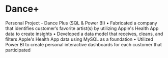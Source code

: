 # Dance+
Personal Project - Dance Plus (SQL & Power BI)
• Fabricated a company that identifies customer’s favorite artist(s) by utilizing Apple's Health App data to create insights
• Developed a data model that receives, cleans, and filters Apple's Health App data using MySQL as a foundation
• Utilized Power BI to create personal interactive dashboards for each customer that participated
